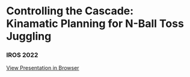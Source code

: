 # Controlling the Cascade:<br/>Kinamatic Planning for N-Ball Toss Juggling

### IROS 2022

[View Presentation in Browser](https://kploeger.github.io/controlling_the_cascade_iros2022_presentation/ "View Presentation in Browser")
